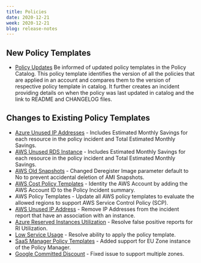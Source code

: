 ```yaml
---
title: Policies
date: 2020-12-21
week: 2020-12-21
blog: release-notes
---
```


## New Policy Templates

* [Policy Updates](https://github.com/flexera/policy_templates/blob/master/compliance/policy_update_notification) Be informed of updated policy templates in the Policy Catalog.  This policy template identifies the version of all the policies that are applied in an account and compares them to the version of respective policy template in catalog. It further creates an incident providing details on when the policy was last updated in catalog and the link to README and CHANGELOG files.

## Changes to Existing Policy Templates

* [Azure Unused IP Addresses](https://github.com/flexera/policy_templates/blob/master/cost/azure/unused_ip_addresses/) - Includes Estimated Monthly Savings for each resource in the policy incident and Total Estimated Monthly Savings.
* [AWS Unused RDS Instance](https://github.com/flexera/policy_templates/blob/master/cost/aws/unused_rds/) - Includes Estimated Monthly Savings for each resource in the policy incident and Total Estimated Monthly Savings.
* [AWS Old Snapshots](https://github.com/flexera/policy_templates/blob/master/cost/aws/old_snapshots/) - Changed Deregister Image parameter default to No to prevent accidental deletion of AMI Snapshots.
* [AWS Cost Policy Templates](https://github.com/flexera/policy_templates/blob/master/cost/aws/) - Identity the AWS Account by adding the  AWS Account ID to the Policy Incident summary.
* AWS Policy Templates - Update all AWS policy templates to evaluate the allowed regions to support AWS Service Control Policy (SCP).
* [AWS Unused IP Address](https://github.com/flexera/policy_templates/blob/master/cost/aws/unused_ip_addresses/) - Remove IP Addresses from the incident report that have an association with an instance.
* [Azure Reserved Instances Utilization](https://github.com/flexera/policy_templates/blob/master/cost/azure/reserved_instances/utilization/) - Resolve false positive reports for RI Utilization.
* [Low Service Usage](https://github.com/flexera/policy_templates/blob/master/cost/low_service_usage/) - Resolve ability to apply the policy template.
* [SaaS Manager Policy Templates](https://github.com/flexera/policy_templates/blob/master/saas/fsm/) - Added support for EU Zone instance of the Policy Manager.
* [Google Committed Discount](https://github.com/flexera/policy_templates/blob/master/cost/google/cud_report/) - Fixed issue to support multiple zones.
